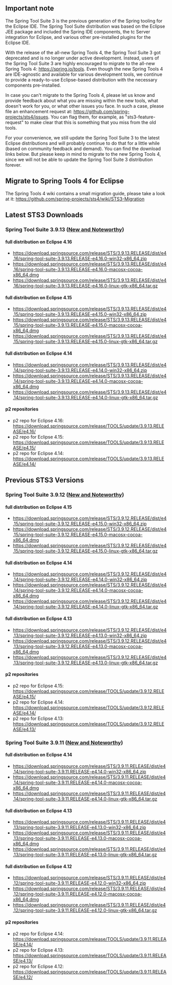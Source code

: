 ## Important note

The Spring Tool Suite 3 is the previous generation of the Spring tooling for the Eclipse IDE. The Spring Tool Suite distribution was based on the Eclipse JEE package and included the Spring IDE components, the tc Server integration for Eclipse, and various other pre-installed plugins for the Eclipse IDE.

With the release of the all-new Spring Tools 4, the Spring Tool Suite 3 got deprecated and is no longer under active development. Instead, users of the Spring Tool Suite 3 are highly encouraged to migrate to the all-new Spring Tools 4: https://spring.io/tools. Even though the new Spring Tools 4 are IDE-agnostic and available for various development tools, we continue to provide a ready-to-use Eclipse-based distribution with the necessary components pre-installed.

In case you can't migrate to the Spring Tools 4, please let us know and provide feedback about what you are missing within the new tools, what doesn't work for you, or what other issues you face. In such a case, please file an enhancement request at: https://github.com/spring-projects/sts4/issues. You can flag them, for example, as  "sts3-feature-request" to make clear that this is something that you miss from the old tools.

For your convenience, we still update the Spring Tool Suite 3 to the latest Eclipse distributions and will probably continue to do that for a little while (based on community feedback and demand). You can find the download links below. But please keep in mind to migrate to the new Spring Tools 4, since we will not be able to update the Spring Tool Suite 3 distribution forever.

## Migrate to Spring Tools 4 for Eclipse

The Spring Tools 4 wiki contains a small migration guide, please take a look at it: https://github.com/spring-projects/sts4/wiki/STS3-Migration

## Latest STS3 Downloads

### Spring Tool Suite 3.9.13 ([New and Noteworthy](https://docs.spring.io/sts/nan/v3913/NewAndNoteworthy.html))

#### full distribution on Eclipse 4.16

  * https://download.springsource.com/release/STS/3.9.13.RELEASE/dist/e4.16/spring-tool-suite-3.9.13.RELEASE-e4.16.0-win32-x86_64.zip
  * https://download.springsource.com/release/STS/3.9.13.RELEASE/dist/e4.16/spring-tool-suite-3.9.13.RELEASE-e4.16.0-macosx-cocoa-x86_64.dmg
  * https://download.springsource.com/release/STS/3.9.13.RELEASE/dist/e4.16/spring-tool-suite-3.9.13.RELEASE-e4.16.0-linux-gtk-x86_64.tar.gz

#### full distribution on Eclipse 4.15

  * https://download.springsource.com/release/STS/3.9.13.RELEASE/dist/e4.15/spring-tool-suite-3.9.13.RELEASE-e4.15.0-win32-x86_64.zip
  * https://download.springsource.com/release/STS/3.9.13.RELEASE/dist/e4.15/spring-tool-suite-3.9.13.RELEASE-e4.15.0-macosx-cocoa-x86_64.dmg
  * https://download.springsource.com/release/STS/3.9.13.RELEASE/dist/e4.15/spring-tool-suite-3.9.13.RELEASE-e4.15.0-linux-gtk-x86_64.tar.gz

#### full distribution on Eclipse 4.14

  * https://download.springsource.com/release/STS/3.9.13.RELEASE/dist/e4.14/spring-tool-suite-3.9.13.RELEASE-e4.14.0-win32-x86_64.zip
  * https://download.springsource.com/release/STS/3.9.13.RELEASE/dist/e4.14/spring-tool-suite-3.9.13.RELEASE-e4.14.0-macosx-cocoa-x86_64.dmg
  * https://download.springsource.com/release/STS/3.9.13.RELEASE/dist/e4.14/spring-tool-suite-3.9.13.RELEASE-e4.14.0-linux-gtk-x86_64.tar.gz

#### p2 repositories

  * p2 repo for Eclipse 4.16: https://download.springsource.com/release/TOOLS/update/3.9.13.RELEASE/e4.16/
  * p2 repo for Eclipse 4.15: https://download.springsource.com/release/TOOLS/update/3.9.13.RELEASE/e4.15/
  * p2 repo for Eclipse 4.14: https://download.springsource.com/release/TOOLS/update/3.9.13.RELEASE/e4.14/

## Previous STS3 Versions

### Spring Tool Suite 3.9.12 ([New and Noteworthy](https://docs.spring.io/sts/nan/v3912/NewAndNoteworthy.html))

#### full distribution on Eclipse 4.15

  * https://download.springsource.com/release/STS/3.9.12.RELEASE/dist/e4.15/spring-tool-suite-3.9.12.RELEASE-e4.15.0-win32-x86_64.zip
  * https://download.springsource.com/release/STS/3.9.12.RELEASE/dist/e4.15/spring-tool-suite-3.9.12.RELEASE-e4.15.0-macosx-cocoa-x86_64.dmg
  * https://download.springsource.com/release/STS/3.9.12.RELEASE/dist/e4.15/spring-tool-suite-3.9.12.RELEASE-e4.15.0-linux-gtk-x86_64.tar.gz

#### full distribution on Eclipse 4.14

  * https://download.springsource.com/release/STS/3.9.12.RELEASE/dist/e4.14/spring-tool-suite-3.9.12.RELEASE-e4.14.0-win32-x86_64.zip
  * https://download.springsource.com/release/STS/3.9.12.RELEASE/dist/e4.14/spring-tool-suite-3.9.12.RELEASE-e4.14.0-macosx-cocoa-x86_64.dmg
  * https://download.springsource.com/release/STS/3.9.12.RELEASE/dist/e4.14/spring-tool-suite-3.9.12.RELEASE-e4.14.0-linux-gtk-x86_64.tar.gz

#### full distribution on Eclipse 4.13

  * https://download.springsource.com/release/STS/3.9.12.RELEASE/dist/e4.13/spring-tool-suite-3.9.12.RELEASE-e4.13.0-win32-x86_64.zip
  * https://download.springsource.com/release/STS/3.9.12.RELEASE/dist/e4.13/spring-tool-suite-3.9.12.RELEASE-e4.13.0-macosx-cocoa-x86_64.dmg
  * https://download.springsource.com/release/STS/3.9.12.RELEASE/dist/e4.13/spring-tool-suite-3.9.12.RELEASE-e4.13.0-linux-gtk-x86_64.tar.gz

#### p2 repositories

  * p2 repo for Eclipse 4.15: https://download.springsource.com/release/TOOLS/update/3.9.12.RELEASE/e4.15/
  * p2 repo for Eclipse 4.14: https://download.springsource.com/release/TOOLS/update/3.9.12.RELEASE/e4.14/
  * p2 repo for Eclipse 4.13: https://download.springsource.com/release/TOOLS/update/3.9.12.RELEASE/e4.13/

### Spring Tool Suite 3.9.11 ([New and Noteworthy](https://docs.spring.io/sts/nan/v3911/NewAndNoteworthy.html))

#### full distribution on Eclipse 4.14

  * https://download.springsource.com/release/STS/3.9.11.RELEASE/dist/e4.14/spring-tool-suite-3.9.11.RELEASE-e4.14.0-win32-x86_64.zip
  * https://download.springsource.com/release/STS/3.9.11.RELEASE/dist/e4.14/spring-tool-suite-3.9.11.RELEASE-e4.14.0-macosx-cocoa-x86_64.dmg
  * https://download.springsource.com/release/STS/3.9.11.RELEASE/dist/e4.14/spring-tool-suite-3.9.11.RELEASE-e4.14.0-linux-gtk-x86_64.tar.gz

#### full distribution on Eclipse 4.13

  * https://download.springsource.com/release/STS/3.9.11.RELEASE/dist/e4.13/spring-tool-suite-3.9.11.RELEASE-e4.13.0-win32-x86_64.zip
  * https://download.springsource.com/release/STS/3.9.11.RELEASE/dist/e4.13/spring-tool-suite-3.9.11.RELEASE-e4.13.0-macosx-cocoa-x86_64.dmg
  * https://download.springsource.com/release/STS/3.9.11.RELEASE/dist/e4.13/spring-tool-suite-3.9.11.RELEASE-e4.13.0-linux-gtk-x86_64.tar.gz

#### full distribution on Eclipse 4.12

  * https://download.springsource.com/release/STS/3.9.11.RELEASE/dist/e4.12/spring-tool-suite-3.9.11.RELEASE-e4.12.0-win32-x86_64.zip
  * https://download.springsource.com/release/STS/3.9.11.RELEASE/dist/e4.12/spring-tool-suite-3.9.11.RELEASE-e4.12.0-macosx-cocoa-x86_64.dmg
  * https://download.springsource.com/release/STS/3.9.11.RELEASE/dist/e4.12/spring-tool-suite-3.9.11.RELEASE-e4.12.0-linux-gtk-x86_64.tar.gz

#### p2 repositories

  * p2 repo for Eclipse 4.14: https://download.springsource.com/release/TOOLS/update/3.9.11.RELEASE/e4.14/
  * p2 repo for Eclipse 4.13: https://download.springsource.com/release/TOOLS/update/3.9.11.RELEASE/e4.13/
  * p2 repo for Eclipse 4.12: https://download.springsource.com/release/TOOLS/update/3.9.11.RELEASE/e4.12/
